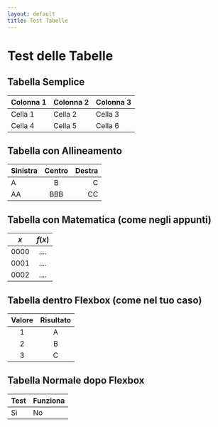 ```yaml
---
layout: default
title: Test Tabelle
---
```


# Test delle Tabelle

## Tabella Semplice

| Colonna 1 | Colonna 2 | Colonna 3 |
|-----------|-----------|-----------|
| Cella 1   | Cella 2   | Cella 3   |
| Cella 4   | Cella 5   | Cella 6   |

## Tabella con Allineamento

| Sinistra | Centro | Destra |
|:---------|:------:|-------:|
| A        |   B    |      C |
| AA       |  BBB   |     CC |

## Tabella con Matematica (come negli appunti)

|   $x$    | $f(x)$ |
| :------: | :----: |
|   0000   |  ....  |
|   0001   |  ....  |
|   0002   |  ....  |

## Tabella dentro Flexbox (come nel tuo caso)

<div class="flexbox" markdown="1">

| Valore | Risultato |
|:------:|:---------:|
|   1    |    A      |
|   2    |    B      |
|   3    |    C      |

</div>

## Tabella Normale dopo Flexbox

| Test | Funziona |
|------|----------|
| Sì   | No       |
